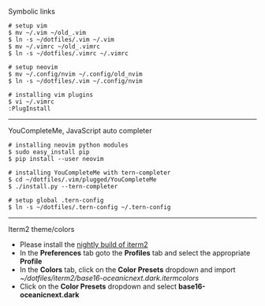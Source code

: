 Symbolic links

    # setup vim
    $ mv ~/.vim ~/old_.vim
    $ ln -s ~/dotfiles/.vim ~/.vim
    $ mv ~/.vimrc ~/old_.vimrc
    $ ln -s ~/dotfiles/.vimrc ~/.vimrc

    # setup neovim
    $ mv ~/.config/nvim ~/.config/old_nvim
    $ ln -s ~/dotfiles/.vim ~/.config/nvim

    # installing vim plugins
    $ vi ~/.vimrc
    :PlugInstall

---

YouCompleteMe, JavaScript auto completer

    # installing neovim python modules
    $ sudo easy_install pip
    $ pip install --user neovim

    # installing YouCompleteMe with tern-completer
    $ cd ~/dotfiles/.vim/plugged/YouCompleteMe
    $ ./install.py --tern-completer

    # setup global .tern-config
    $ ln -s ~/dotfiles/.tern-config ~/.tern-config

---

Iterm2 theme/colors

* Please install the  [nightly build of iterm2](https://www.iterm2.com/downloads.html)
* In the **Preferences** tab goto the **Profiles** tab and select the appropriate **Profile**
* In the **Colors** tab, click on the **Color Presets** dropdown and import *~/dotfiles/iterm2/base16-oceanicnext.dark.itermcolors*
* Click on the **Color Presets** dropdown and select **base16-oceanicnext.dark**
